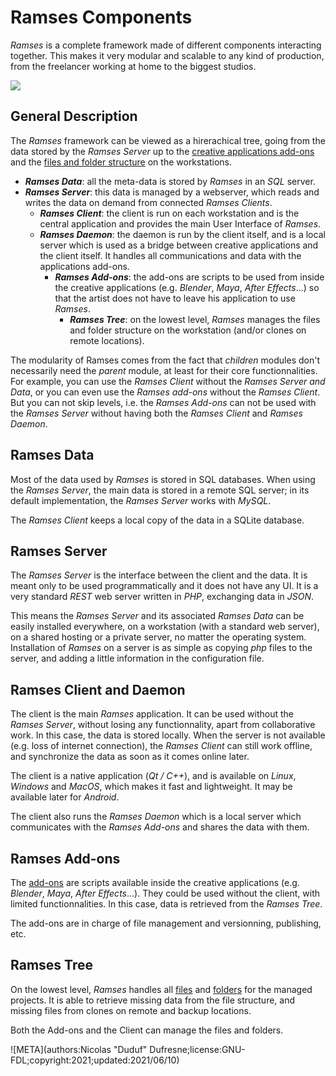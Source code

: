 # Ramses Components

*Ramses* is a complete framework made of different components interacting together. This makes it very modular and scalable to any kind of production, from the freelancer working at home to the biggest studios.

![](/img/LAB_Ramses_Doc_Schemas.png)

## General Description

The *Ramses* framework can be viewed as a hirerachical tree, going from the data stored by the *Ramses Server* up to the [creative applications add-ons](../addons/index.md) and the [files and folder structure](../files/naming.md) on the workstations.

- ***Ramses Data***: all the meta-data is stored by *Ramses* in an *SQL* server.
- ***Ramses Server***: this data is managed by a webserver, which reads and writes the data on demand from connected *Ramses Clients*.
    - ***Ramses Client***: the client is run on each workstation and is the central application and provides the main User Interface of *Ramses*.
    - ***Ramses Daemon***: the daemon is run by the client itself, and is a local server which is used as a bridge between creative applications and the client itself. It handles all communications and data with the applications add-ons.
        - ***Ramses Add-ons***: the add-ons are scripts to be used from inside the creative applications (e.g. *Blender*, *Maya*, *After Effects*...) so that the artist does not have to leave his application to use *Ramses*.
            - ***Ramses Tree***: on the lowest level, *Ramses* manages the files and folder structure on the workstation (and/or clones on remote locations).

The modularity of Ramses comes from the fact that *children* modules don't necessarily need the *parent* module, at least for their core functionnalities. For example, you can use the *Ramses Client* without the *Ramses Server and Data*, or you can even use the *Ramses add-ons* without the *Ramses Client*.  
But you can not skip levels, i.e. the *Ramses Add-ons* can not be used with the *Ramses Server* without having both the *Ramses Client* and *Ramses Daemon*.

## Ramses Data

Most of the data used by *Ramses* is stored in SQL databases. When using the *Ramses Server*, the main data is stored in a remote SQL server; in its default implementation, the *Ramses Server* works with *MySQL*.

The *Ramses Client* keeps a local copy of the data in a SQLite database.

## Ramses Server

The *Ramses Server* is the interface between the client and the data. It is meant only to be used programmatically and it does not have any UI. It is a very standard *REST* web server written in *PHP*, exchanging data in *JSON*.

This means the *Ramses Server* and its associated *Ramses Data* can be easily installed everywhere, on a workstation (with a standard web server), on a shared hosting or a private server, no matter the operating system. Installation of *Ramses* on a server is as simple as copying *php* files to the server, and adding a little information in the configuration file.

## Ramses Client and Daemon

The client is the main *Ramses* application. It can be used without the *Ramses Server*, without losing any functionnality, apart from collaborative work. In this case, the data is stored locally. When the server is not available (e.g. loss of internet connection), the *Ramses Client* can still work offline, and synchronize the data as soon as it comes online later.

The client is a native application (*Qt / C++*), and is available on *Linux*, *Windows* and *MacOS*, which makes it fast and lightweight. It may be available later for *Android*.

The client also runs the *Ramses Daemon* which is a local server which communicates with the *Ramses Add-ons* and shares the data with them.

## Ramses Add-ons

The [add-ons](../addons/index.md) are scripts available inside the creative applications (e.g. *Blender*, *Maya*, *After Effects*...). They could be used without the client, with limited functionnalities. In this case, data is retrieved from the *Ramses Tree*.

The add-ons are in charge of file management and versionning, publishing, etc.

## Ramses Tree

On the lowest level, *Ramses* handles all [files](../files/naming.md) and [folders](../files/tree.md) for the managed projects. It is able to retrieve missing data from the file structure, and missing files from clones on remote and backup locations.

Both the Add-ons and the Client can manage the files and folders.

![META](authors:Nicolas "Duduf" Dufresne;license:GNU-FDL;copyright:2021;updated:2021/06/10)
